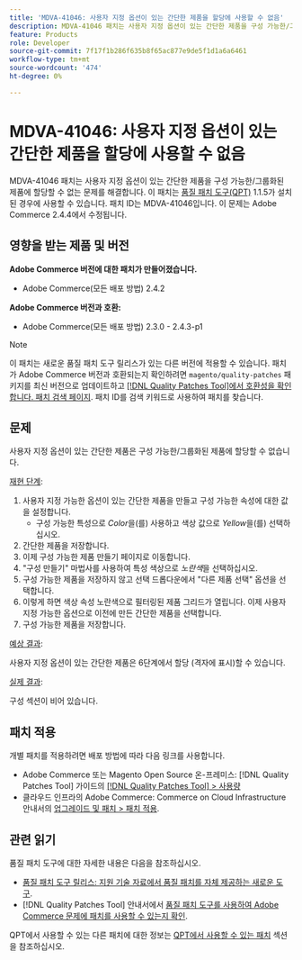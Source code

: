 ```yaml
---
title: 'MDVA-41046: 사용자 지정 옵션이 있는 간단한 제품을 할당에 사용할 수 없음'
description: MDVA-41046 패치는 사용자 지정 옵션이 있는 간단한 제품을 구성 가능한/그룹화된 제품에 할당할 수 없는 문제를 해결합니다. 이 패치는 [Quality Patches Tool (QPT)](https://experienceleague.adobe.com/en/docs/commerce-knowledge-base/kb/announcements/commerce-announcements/magento-quality-patches-released-new-tool-to-self-serve-quality-patches) 1.1.5가 설치된 경우 사용할 수 있습니다. 패치 ID는 MDVA-41046입니다. 이 문제는 Adobe Commerce 2.4.4에서 수정됩니다.
feature: Products
role: Developer
source-git-commit: 7f17f1b286f635b8f65ac877e9de5f1d1a6a6461
workflow-type: tm+mt
source-wordcount: '474'
ht-degree: 0%

---
```


# MDVA-41046: 사용자 지정 옵션이 있는 간단한 제품을 할당에 사용할 수 없음

MDVA-41046 패치는 사용자 지정 옵션이 있는 간단한 제품을 구성 가능한/그룹화된 제품에 할당할 수 없는 문제를 해결합니다. 이 패치는 [품질 패치 도구(QPT)](https://experienceleague.adobe.com/en/docs/commerce-knowledge-base/kb/announcements/commerce-announcements/magento-quality-patches-released-new-tool-to-self-serve-quality-patches) 1.1.5가 설치된 경우에 사용할 수 있습니다. 패치 ID는 MDVA-41046입니다. 이 문제는 Adobe Commerce 2.4.4에서 수정됩니다.

## 영향을 받는 제품 및 버전

**Adobe Commerce 버전에 대한 패치가 만들어졌습니다.**

* Adobe Commerce(모든 배포 방법) 2.4.2

**Adobe Commerce 버전과 호환:**

* Adobe Commerce(모든 배포 방법) 2.3.0 - 2.4.3-p1

>[!NOTE]
>
>이 패치는 새로운 품질 패치 도구 릴리스가 있는 다른 버전에 적용할 수 있습니다. 패치가 Adobe Commerce 버전과 호환되는지 확인하려면 `magento/quality-patches` 패키지를 최신 버전으로 업데이트하고 [[!DNL Quality Patches Tool]에서 호환성을 확인합니다. 패치 검색 페이지](https://experienceleague.adobe.com/en/docs/commerce-knowledge-base/kb/announcements/commerce-announcements/magento-quality-patches-released-new-tool-to-self-serve-quality-patches). 패치 ID를 검색 키워드로 사용하여 패치를 찾습니다.

## 문제

사용자 지정 옵션이 있는 간단한 제품은 구성 가능한/그룹화된 제품에 할당할 수 없습니다.

<u>재현 단계</u>:

1. 사용자 지정 가능한 옵션이 있는 간단한 제품을 만들고 구성 가능한 속성에 대한 값을 설정합니다.
   * 구성 가능한 특성으로 *Color*&#x200B;을(를) 사용하고 색상 값으로 *Yellow*&#x200B;을(를) 선택하십시오.
1. 간단한 제품을 저장합니다.
1. 이제 구성 가능한 제품 만들기 페이지로 이동합니다.
1. &quot;구성 만들기&quot; 마법사를 사용하여 특성 색상으로 *노란색*&#x200B;을 선택하십시오.
1. 구성 가능한 제품을 저장하지 않고 선택 드롭다운에서 &quot;다른 제품 선택&quot; 옵션을 선택합니다.
1. 이렇게 하면 색상 속성 노란색으로 필터링된 제품 그리드가 열립니다. 이제 사용자 지정 가능한 옵션으로 이전에 만든 간단한 제품을 선택합니다.
1. 구성 가능한 제품을 저장합니다.

<u>예상 결과</u>:

사용자 지정 옵션이 있는 간단한 제품은 6단계에서 할당 (격자에 표시)할 수 있습니다.

<u>실제 결과</u>:

구성 섹션이 비어 있습니다.

## 패치 적용

개별 패치를 적용하려면 배포 방법에 따라 다음 링크를 사용합니다.

* Adobe Commerce 또는 Magento Open Source 온-프레미스: [!DNL Quality Patches Tool] 가이드의 [[!DNL Quality Patches Tool] > 사용량](/help/tools/quality-patches-tool/usage.md)
* 클라우드 인프라의 Adobe Commerce: Commerce on Cloud Infrastructure 안내서의 [업그레이드 및 패치 > 패치 적용](https://experienceleague.adobe.com/docs/commerce-cloud-service/user-guide/develop/upgrade/apply-patches.html).

## 관련 읽기

품질 패치 도구에 대한 자세한 내용은 다음을 참조하십시오.

* [품질 패치 도구 릴리스: 지원 기술 자료에서 품질 패치를 자체 제공하는 새로운 도구](https://experienceleague.adobe.com/en/docs/commerce-knowledge-base/kb/announcements/commerce-announcements/magento-quality-patches-released-new-tool-to-self-serve-quality-patches).
* [!DNL Quality Patches Tool] 안내서에서 [품질 패치 도구를 사용하여 Adobe Commerce 문제에 패치를 사용할 수 있는지 확인](/help/tools/quality-patches-tool/patches-available-in-qpt/check-patch-for-magento-issue-with-magento-quality-patches.md).

QPT에서 사용할 수 있는 다른 패치에 대한 정보는 [QPT에서 사용할 수 있는 패치](https://support.magento.com/hc/en-us/sections/360010506631-Patches-available-in-MQP-tool-) 섹션을 참조하십시오.
